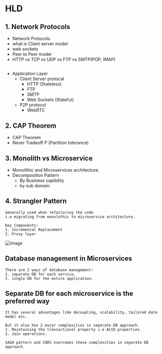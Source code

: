 # HLD
## 1. Network Protocols
 - Network Protocols
 - what is Client server model
 - web sockets
 - Peer to Peer model
 - HTTP vs TCP vs UDP vs FTP vs SMTP(POP, IMAP)

##
  - Application Layer
    - Client Server protocal
      - HTTP (Stateless)
      - FTP
      - SMTP
      - Web Sockets (Stateful)
    - P2P protocol
      - WebRTC

## 2. CAP Theorem
 - CAP Theorem
 - Never Tradeoff P (Partition tolerance)

## 3. Monolith vs Microservice
 - Monolithic and Microservices architecture.
 - Decomposition Pattern
     - By Business capibility
     - by sub domain

## 4. Strangler Pattern
    Generally used when refactoring the code
    i.e migrating from monolothic to microservice architecture.

    Key Components:
    1. Incremental Replacement
    2. Proxy layer

   ![image](https://github.com/hs19980912/HLD/assets/63532987/cfd19c2c-fe4c-4517-ab46-f938e3ef6430)


## Database management in Microservices
    There are 2 ways of database management:
    1. separate DB for each service.
    2. single DB for the entire application.

## Separate DB for each microservice is the preferred way
    It has several advantages like decoupling, scalability, tailored data model etc.

    But it also has 2 major complexities in seperate DB approach.
    1. Maintaining the transactional property i.e ACID properties.
    2. Join operations.
  
    SAGA pattern and CQRS overcomes these complexities in separate DB approach.


